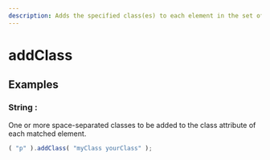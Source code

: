 ```yaml
---
description: Adds the specified class(es) to each element in the set of matched elements.
---
```


# addClass

## Examples

### **String** : 

One or more space-separated classes to be added to the class attribute of each matched element.

```javascript
( "p" ).addClass( "myClass yourClass" );
```



